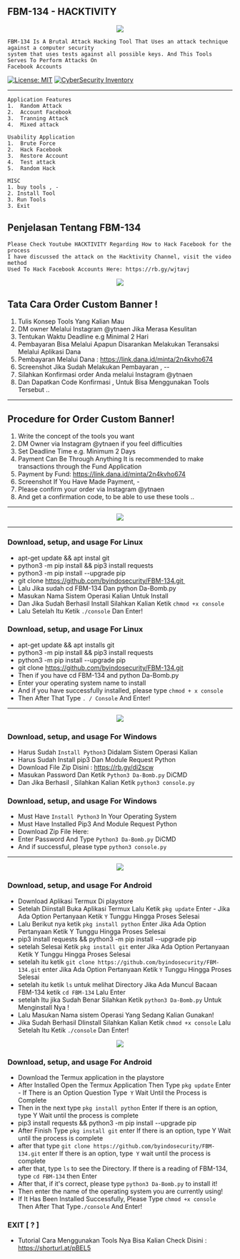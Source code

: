## FBM-134 - HACKTIVITY

<p align="center">
<img src="https://user-images.githubusercontent.com/66542572/90547741-2c321a80-e1b6-11ea-8314-af370a2a33ad.png"  />
</p>

```
FBM-134 Is A Brutal Attack Hacking Tool That Uses an attack technique against a computer security 
system that uses tests against all possible keys. And This Tools Serves To Perform Attacks On 
Facebook Accounts
```
[![License: MIT](https://img.shields.io/badge/Check-Youtube-red.svg)](https://youtu.be/JCqup2Vmaz8)
[![CyberSecurity Inventory](https://img.shields.io/badge/HACTIVITY-FF5050_flat.svg)](https://youtu.be/JCqup2Vmaz8)

***

```
Application Features
1.  Random Attack
2.  Account Facebook
3.  Tranning Attack
4.  Mixed attack

Usability Application
1.  Brute Force
2.  Hack Facebook
3.  Restore Account
4.  Test attack
5.  Random Hack

MISC
1. buy tools , -
2. Install Tool
3. Run Tools
3. Exit
```
## Penjelasan Tentang FBM-134
```
Please Check Youtube HACKTIVITY Regarding How to Hack Facebook for the process
I have discussed the attack on the Hacktivity Channel, visit the video method
Used To Hack Facebook Accounts Here: https://rb.gy/wjtavj
```
<p align="center">
<img src="https://user-images.githubusercontent.com/66542572/90547820-42d87180-e1b6-11ea-9070-22832de6a14c.png"  />
</p>

## Tata Cara Order Custom Banner !
1. Tulis Konsep Tools Yang Kalian Mau
2. DM owner Melalui Instagram @ytnaen Jika Merasa Kesulitan
3. Tentukan Waktu Deadline e.g Minimal 2 Hari
4. Pembayaran Bisa Melalui Apapun Disarankan Melakukan Teransaksi Melalui Aplikasi Dana
5. Pembayaran Melalui Dana : https://link.dana.id/minta/2n4kvho674
6. Screenshot Jika Sudah Melakukan Pembayaran , -- 
7. Silahkan Konfirmasi order Anda melalui Instagram @ytnaen
8. Dan Dapatkan Code Konfirmasi , Untuk Bisa Menggunakan Tools Tersebut ..
***

## Procedure for Order Custom Banner!
1. Write the concept of the tools you want
2. DM Owner via Instagram @ytnaen if you feel difficulties
3. Set Deadline Time e.g. Minimum 2 Days
4. Payment Can Be Through Anything It is recommended to make transactions through the Fund Application
5. Payment by Fund: https://link.dana.id/minta/2n4kvho674
6. Screenshot If You Have Made Payment, -
7. Please confirm your order via Instagram @ytnaen
8. And get a confirmation code, to be able to use these tools ..
***

<p align="center">
<img src="https://user-images.githubusercontent.com/66542572/90549172-4a991580-e1b8-11ea-8f77-e638f977355b.png"  />
</p>

***

### Download, setup, and usage For Linux
* apt-get update && apt instal git
* python3 -m pip install && pip3 install requests
* python3 -m pip install --upgrade pip 
* git clone https://github.com/byindosecurity/FBM-134.git 
* Lalu Jika sudah cd FBM-134 Dan python Da-Bomb.py
* Masukan Nama Sistem Operasi Kalian Untuk Install
* Dan Jika Sudah Berhasil Install Silahkan Kalian Ketik `chmod +x console` 
* Lalu Setelah Itu Ketik `./console` Dan Enter!

### Download, setup, and usage For Linux
* apt-get update && apt installs git
* python3 -m pip install && pip3 install requests
* python3 -m pip install --upgrade pip 
* git clone https://github.com/byindosecurity/FBM-134.git
* Then if you have cd FBM-134 and python Da-Bomb.py
* Enter your operating system name to install
* And if you have successfully installed, please type `chmod + x console`
* Then After That Type `. / Console` And Enter!

***

<p align="center">
<img src="https://user-images.githubusercontent.com/66542572/90571009-1daa2a00-e1db-11ea-9e95-3ff6dc2bc2e7.png"  />
</p>

### Download, setup, and usage For Windows
* Harus Sudah `Install Python3` Didalam Sistem Operasi Kalian
* Harus Sudah Install pip3 Dan Module Request Python
* Download File Zip Disini : https://rb.gy/di2scw
* Masukan Password Dan Ketik `Python3 Da-Bomb.py` DiCMD
* Dan Jika Berhasil , Silahkan Kalian Ketik `python3 console.py`

### Download, setup, and usage For Windows
* Must Have `Install Python3` In Your Operating System
* Must Have Installed Pip3 And Module Request Python
* Download Zip File Here:
* Enter Password And Type `Python3 Da-Bomb.py` DiCMD
* And if successful, please type `python3 console.py`

***

<p align="center">
<img src="https://user-images.githubusercontent.com/66542572/90572694-e2115f00-e1de-11ea-83fd-8b3f4251e77e.png"  />
</p>


### Download, setup, and usage For Android
* Download Aplikasi Termux Di playstore
* Setelah Diinstall Buka Aplikasi Termux Lalu Ketik `pkg update` Enter - Jika Ada Option Pertanyaan Ketik `Y` Tunggu Hingga Proses Selesai
* Lalu Berikut nya ketik `pkg install python` Enter Jika Ada Option Pertanyaan Ketik Y Tunggu Hingga Proses Selesai
* pip3 install requests && python3 -m pip install --upgrade pip
* setelah Selesai Ketik `pkg install git` enter Jika Ada Option Pertanyaan Ketik Y Tunggu Hingga Proses Selesai
* setelah itu ketik `git clone https://github.com/byindosecurity/FBM-134.git`  enter Jika Ada Option Pertanyaan Ketik `Y` Tunggu Hingga Proses Selesai
* setelah itu ketik `ls` untuk melihat Directory Jika Ada Muncul Bacaan FBM-134 ketik `cd FBM-134` Lalu Enter
* setelah Itu jika Sudah Benar Silahkan Ketik `python3 Da-Bomb.py` Untuk Menginstall Nya ! 
* Lalu Masukan Nama sistem Operasi Yang Sedang Kalian Gunakan!
* Jika Sudah Berhasil DIinstall Silahkan Kalian Ketik `chmod +x console` Lalu Setelah Itu Ketik `./console` Dan Enter!


<p align="center">
<img src="https://user-images.githubusercontent.com/66542572/90572377-146e8c80-e1de-11ea-9181-7c22a58d8bff.png"  />
</p>

### Download, setup, and usage For Android
* Download the Termux application in the playstore
* After Installed Open the Termux Application Then Type `pkg update` Enter - If There is an Option Question Type` Y` Wait Until the Process is Complete
* Then in the next type `pkg install python` Enter If there is an option, type Y Wait until the process is complete
* pip3 install requests && python3 -m pip install --upgrade pip
* After Finish Type `pkg install git` enter If there is an option, type Y Wait until the process is complete
* after that type `git clone https://github.com/byindosecurity/FBM-134.git` enter If there is an option, type` Y` wait until the process is complete
* after that, type `ls` to see the Directory. If there is a reading of FBM-134, type `cd FBM-134` then Enter
* After that, if it's correct, please type `python3 Da-Bomb.py` to install it!
* Then enter the name of the operating system you are currently using!
* If It Has Been Installed Successfully, Please Type `chmod +x console` Then After That Type`./console` And Enter!

### EXIT [ ? ]
* Tutorial Cara Menggunakan Tools Nya Bisa Kalian Check Disini : https://shorturl.at/pBEL5
